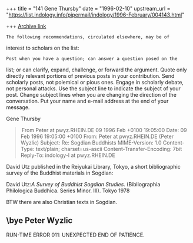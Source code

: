 +++
title = "141 Gene Thursby"
date = "1996-02-10"
upstream_url = "https://list.indology.info/pipermail/indology/1996-February/004143.html"

+++
[Archive link](https://list.indology.info/pipermail/indology/1996-February/004143.html)

	The following recommendations, circulated elsewhere, may be of
interest to scholars on the list: 

	Post when you have a question; can answer a question posed on the
list; or can clarify, expand, challenge, or forward the argument.
	Quote only directly relevant portions of previous posts in your
contribution.
	Send scholarly posts, not polemical or pious ones. 
	Engage in scholarly debate, not personal attacks.
	Use the subject line to indicate the subject of your post. Change
subject lines when you are changing the direction of the conversation. 
	Put your name and e-mail address at the end of your message.

Gene Thursby <gthursby at religion.ufl.edu>



> From Peter at pwyz.RHEIN.DE 09 1996 Feb +0100 19:05:00
Date: 09 Feb 1996 19:05:00 +0100
From: Peter at pwyz.RHEIN.DE (Peter Wyzlic)
Subject: Re: Sogdian Buddhists
MIME-Version: 1.0
Content-Type: text/plain; charset=us-ascii
Content-Transfer-Encoding: 7bit
Reply-To: indology-l at pwyz.RHEIN.DE


David Utz published in the Reiyukai Library, Tokyo, a short bibliographic  
survey of the Buddhist materials in Sogdian:

David Utz:_A Survey of Buddhist Sogdian Studies_. (Bibliographia  
Philologica Buddhica. Series Minor. III). Tokyo 1978

BTW there are also Christian texts in Sogdian.

\bye
Peter Wyzlic
--
RUN-TIME ERROR 011: UNEXPECTED END OF PATIENCE.




